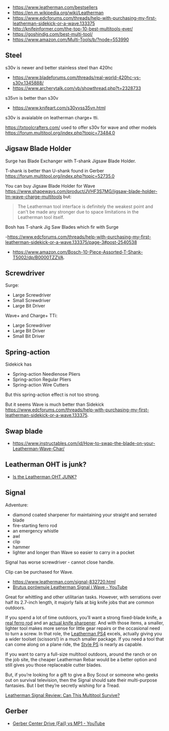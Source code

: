 - https://www.leatherman.com/bestsellers
- https://en.m.wikipedia.org/wiki/Leatherman
- https://www.edcforums.com/threads/help-with-purchasing-my-first-leatherman-sidekick-or-a-wave.133375
- http://knifeinformer.com/the-top-10-best-multitools-ever/
- https://goshindig.com/best-multi-tool/
- https://www.amazon.com/Multi-Tools/b/?node=553990

## Steel

s30v is newer and better stainless steel than 420hc

- https://www.bladeforums.com/threads/real-world-420hc-vs-s30v.1345888/
- https://www.archerytalk.com/vb/showthread.php?t=2328733

s35vn is better than s30v

- https://www.knifeart.com/s30vvss35vn.html

s30v is avaialable on leatherman charge+ tti.

https://txtoolcrafters.com/ used to offer s30v for wave and other models https://forum.multitool.org/index.php?topic=73484.0

## Jigsaw Blade Holder

Surge has Blade Exchanger with T-shank Jigsaw Blade Holder.

T-shank is better than U-shank found in Gerber https://forum.multitool.org/index.php?topic=52735.0

You can buy Jigsaw Blade Holder for Wave https://www.shapeways.com/product/JVHF3S7MG/jigsaw-blade-holder-lm-wave-charge-multitools but:

> The Leatherman tool interface is definitely the weakest point and can't be made any stronger due to space limitations in the Leatherman tool itself.

Bosh has T-shank Jig Saw Blades which fir with Surge

 -https://www.edcforums.com/threads/help-with-purchasing-my-first-leatherman-sidekick-or-a-wave.133375/page-3#post-2540538
- https://www.amazon.com/Bosch-10-Piece-Assorted-T-Shank-T5002/dp/B0000TZZVA.

## Screwdriver

Surge:

- Large Screwdriver
- Small Screwdriver
- Large Bit Driver

Wave+ and Charge+ TTi:

- Large Screwdriver
- Large Bit Driver
- Small Bit Driver 

## Spring-action

Sidekick has

- Spring-action Needlenose Pliers
- Spring-action Regular Pliers
- Spring-action Wire Cutters

But this spring-action effect is not too strong.

But it seems Wave is much better than Sidekick https://www.edcforums.com/threads/help-with-purchasing-my-first-leatherman-sidekick-or-a-wave.133375.

## Swap blade

- https://www.instructables.com/id/How-to-swap-the-blade-on-your-Leatherman-Wave-Char/

## Leatherman OHT is junk?

- [Is the Leatherman OHT JUNK?](https://www.youtube.com/watch?v=YV58sveAjoo)

## Signal

Adventure:

- diamond coated sharpener for maintaining your straight and serrated blade
- fire-starting ferro rod
- an emergency whistle
- awl
- clip
- hammer
- lighter and longer than Wave so easier to carry in a pocket

Signal has worse screwdriver - cannot close handle.

Clip can be purchased for Wave.

- https://www.leatherman.com/signal-832720.html
- [Brutus porównuje Leatherman Signal i Wave - YouTube](https://www.youtube.com/watch?v=d2GId9WEq-o)

Great for whittling and other utilitarian tasks. However, with serrations over half its 2.7-inch length, it majorly fails at big knife jobs that are common outdoors.

If you spend a lot of time outdoors, you’ll want a strong fixed-blade knife, a [real ferro rod](https://www.amazon.com/Schrade-SCHFS1-Large-Striker-Lanyard/dp/B00IA933MU) and an [actual knife sharpener](https://gizmodo.com/leatherman-signal-review-can-this-multitool-survive-1738360340). And with those items, a smaller, lighter tool makes more sense for little gear repairs or the occasional need to turn a screw. In that role, the [Leatherman PS4](https://www.amazon.com/Leatherman-831195-Squirt-Black-Keychain/dp/B0032Y2OT6) excels, actually giving you a wider toolset (scissors!) in a much smaller package. If you need a tool that can come along on a plane ride, the [Style PS](https://www.amazon.com/Leatherman-831488-Style-PS-Multi-Tool/dp/B0058RX9NU) is nearly as capable.

If you want to carry a full-size multitool outdoors, around the ranch or on the job site, the cheaper Leatherman Rebar would be a better option and still gives you those replaceable cutter blades.

But, if you’re looking for a gift to give a Boy Scout or someone who geeks out on survival television, then the Signal should sate their multi-purpose fantasies. But I bet they’re secretly wishing for a Tread.

[Leatherman Signal Review: Can This Multitool Survive?](https://gizmodo.com/leatherman-signal-review-can-this-multitool-survive-1738360340)

## Gerber

- [Gerber Center Drive (Fail) vs MP1 - YouTube](https://www.youtube.com/watch?v=XfG15PYoaj0)
